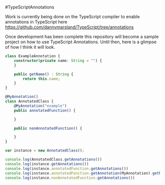 #TypeScriptAnnotations

Work is currently being done on the TypeScript compiler to enable annotations in TypeScript here https://github.com/dannymarsland/TypeScript/tree/annotations

Once development has been complete this repository will become a sample project on how to use TypeScript Annotations. Until then, here is a glimpse of how I think it will look.


```typescript
class ExampleAnnotation {
    constructor(private name: String = "") {
    }

    public getName() : String {
        return this.name;
    }
}
```

```typescript
@MyAnnotation()
class AnnotatedClass {
    @MyAnnotation("example")
    public annotatedFunction() {

    }

    public nonAnnotatedFunction() {

    }
}
```

```typescript
var instance = new AnnotatedClass();

console.log(AnnotatedClass.getAnnotations())
console.log(instance.getAnnotations())
console.log(instance.annotatedFunction.getAnnotations())
console.log(instance.annotatedFunction.getAnnotation(MyAnnotation).getName())
console.log(instance.nonAnnotatedFunction.getAnnotations())

```


